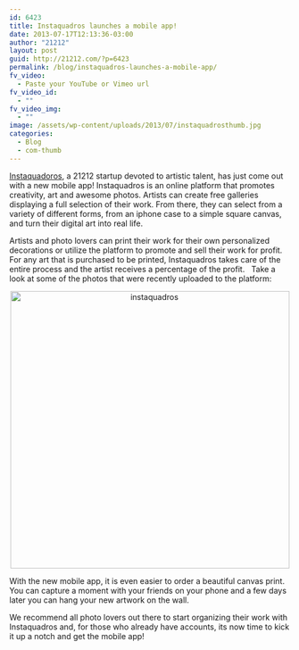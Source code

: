 ```yaml
---
id: 6423
title: Instaquadros launches a mobile app!
date: 2013-07-17T12:13:36-03:00
author: "21212"
layout: post
guid: http://21212.com/?p=6423
permalink: /blog/instaquadros-launches-a-mobile-app/
fv_video:
  - Paste your YouTube or Vimeo url
fv_video_id:
  - ""
fv_video_img:
  - ""
image: /assets/wp-content/uploads/2013/07/instaquadrosthumb.jpg
categories:
  - Blog
  - com-thumb
---
```

[Instaquadoros](http://instaquadros.com/), a 21212 startup devoted to artistic talent, has just come out with a new mobile app! Instaquadros is an online platform that promotes creativity, art and awesome photos. Artists can create free galleries displaying a full selection of their work. From there, they can select from a variety of different forms, from an iphone case to a simple square canvas, and turn their digital art into real life.

Artists and photo lovers can print their work for their own personalized decorations or utilize the platform to promote and sell their work for profit. For any art that is purchased to be printed, Instaquadros takes care of the entire process and the artist receives a percentage of the profit.   Take a look at some of the photos that were recently uploaded to the platform:

<p style="text-align: center;">
  <a href="http://21212.com/assets/wp-content/uploads/2013/07/instaquadros5.jpg"><img class="size-full wp-image-6430 aligncenter" alt="instaquadros" src="{{ site.url }}/assets/wp-content/uploads/2013/07/instaquadros5.jpg" width="500" height="497" srcset="{{ site.url }}/assets/wp-content/uploads/2013/07/instaquadros5.jpg 500w, {{ site.url }}/assets/wp-content/uploads/2013/07/instaquadros5-150x150.jpg 150w, {{ site.url }}/assets/wp-content/uploads/2013/07/instaquadros5-300x298.jpg 300w" sizes="(max-width: 500px) 100vw, 500px" /></a>
</p>

<p style="text-align: left;">
  With the new mobile app, it is even easier to order a beautiful canvas print. You can capture a moment with your friends on your phone and a few days later you can hang your new artwork on the wall.
</p>

<p style="text-align: left;">
  We recommend all photo lovers out there to start organizing their work with Instaquadros and, for those who already have accounts, its now time to kick it up a notch and get the mobile app!
</p>

&nbsp;

&nbsp;

&nbsp;

&nbsp;